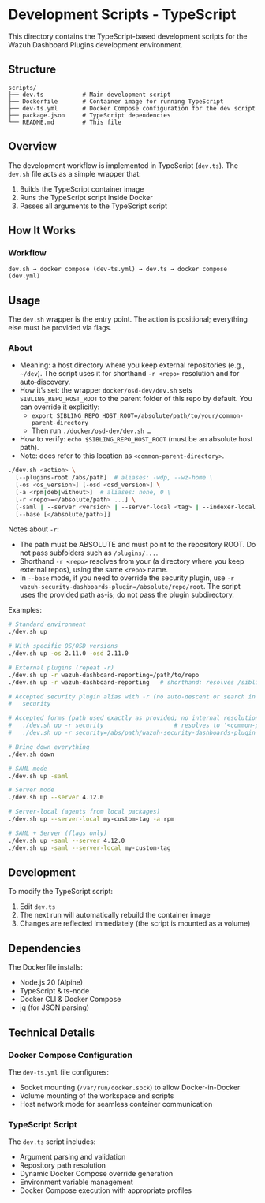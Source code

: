 # Development Scripts - TypeScript

This directory contains the TypeScript-based development scripts for the Wazuh Dashboard Plugins development environment.

## Structure

```
scripts/
├── dev.ts           # Main development script
├── Dockerfile       # Container image for running TypeScript
├── dev-ts.yml       # Docker Compose configuration for the dev script
├── package.json     # TypeScript dependencies
└── README.md        # This file
```

## Overview

The development workflow is implemented in TypeScript (`dev.ts`). The `dev.sh` file acts as a simple wrapper that:

1. Builds the TypeScript container image
2. Runs the TypeScript script inside Docker
3. Passes all arguments to the TypeScript script

## How It Works

### Workflow

```
dev.sh → docker compose (dev-ts.yml) → dev.ts → docker compose (dev.yml)
```

## Usage

The `dev.sh` wrapper is the entry point. The action is positional; everything else must be provided via flags.

### About <common-parent-directory>

- Meaning: a host directory where you keep external repositories (e.g., `~/dev`). The script uses it for shorthand `-r <repo>` resolution and for auto‑discovery.
- How it’s set: the wrapper `docker/osd-dev/dev.sh` sets `SIBLING_REPO_HOST_ROOT` to the parent folder of this repo by default. You can override it explicitly:
  - `export SIBLING_REPO_HOST_ROOT=/absolute/path/to/your/common-parent-directory`
  - Then run `./docker/osd-dev/dev.sh …`
- How to verify: `echo $SIBLING_REPO_HOST_ROOT` (must be an absolute host path).
- Note: docs refer to this location as `<common-parent-directory>`.

```bash
./dev.sh <action> \
  [--plugins-root /abs/path]  # aliases: -wdp, --wz-home \
  [-os <os_version>] [-osd <osd_version>] \
  [-a <rpm|deb|without>]  # aliases: none, 0 \
  [-r <repo>=</absolute/path> ...] \
  [-saml | --server <version> | --server-local <tag> | --indexer-local [tag]] \
  [--base [</absolute/path>]]
```

Notes about `-r`:

- The path must be ABSOLUTE and must point to the repository ROOT. Do not pass subfolders such as `/plugins/...`.
- Shorthand `-r <repo>` resolves from your <common-parent-directory> (a directory where you keep external repos), using the same `<repo>` name.
- In `--base` mode, if you need to override the security plugin, use `-r wazuh-security-dashboards-plugin=/absolute/repo/root`. The script uses the provided path as-is; do not pass the plugin subdirectory.

Examples:

```bash
# Standard environment
./dev.sh up

# With specific OS/OSD versions
./dev.sh up -os 2.11.0 -osd 2.11.0

# External plugins (repeat -r)
./dev.sh up -r wazuh-dashboard-reporting=/path/to/repo
./dev.sh up -r wazuh-dashboard-reporting   # shorthand: resolves /sibling/wazuh-dashboard-reporting

# Accepted security plugin alias with -r (no auto-descent or search in dashboardBase):
#   security

# Accepted forms (path used exactly as provided; no internal resolution):
#   ./dev.sh up -r security                    # resolves to '<common-parent-directory>/wazuh-security-dashboards-plugin'
#   ./dev.sh up -r security=/abs/path/wazuh-security-dashboards-plugin  # uses the absolute path as is

# Bring down everything
./dev.sh down

# SAML mode
./dev.sh up -saml

# Server mode
./dev.sh up --server 4.12.0

# Server-local (agents from local packages)
./dev.sh up --server-local my-custom-tag -a rpm

# SAML + Server (flags only)
./dev.sh up -saml --server 4.12.0
./dev.sh up -saml --server-local my-custom-tag
```

## Development

To modify the TypeScript script:

1. Edit `dev.ts`
2. The next run will automatically rebuild the container image
3. Changes are reflected immediately (the script is mounted as a volume)

## Dependencies

The Dockerfile installs:

- Node.js 20 (Alpine)
- TypeScript & ts-node
- Docker CLI & Docker Compose
- jq (for JSON parsing)

## Technical Details

### Docker Compose Configuration

The `dev-ts.yml` file configures:

- Socket mounting (`/var/run/docker.sock`) to allow Docker-in-Docker
- Volume mounting of the workspace and scripts
- Host network mode for seamless container communication

### TypeScript Script

The `dev.ts` script includes:

- Argument parsing and validation
- Repository path resolution
- Dynamic Docker Compose override generation
- Environment variable management
- Docker Compose execution with appropriate profiles
